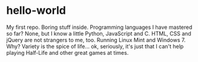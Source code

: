 # hello-world
My first repo. Boring stuff inside.
Programming languages I have mastered so far? None, but I know a little Python, JavaScript and C. HTML, CSS and jQuery are not strangers to me, too.
Running Linux Mint and Windows 7. Why? Variety is the spice of life... ok, seriously, it's just that I can't help playing Half-Life and other great games at times.
